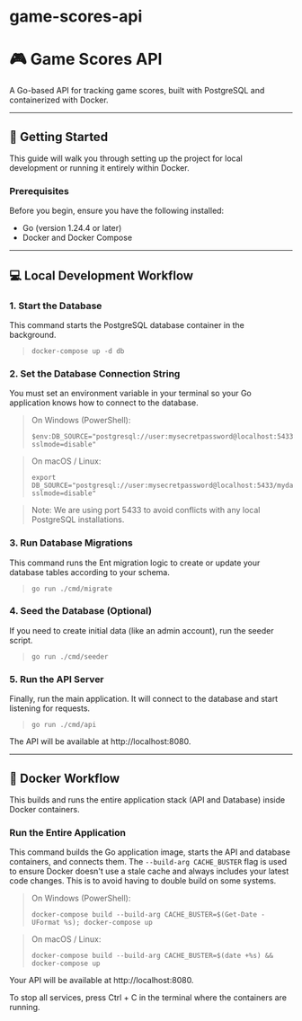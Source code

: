 # game-scores-api

# 🎮 Game Scores API

A Go-based API for tracking game scores, built with PostgreSQL and containerized with Docker.

---
## 🚀 Getting Started

This guide will walk you through setting up the project for local development or running it entirely within Docker.

### Prerequisites

Before you begin, ensure you have the following installed:

* Go (version 1.24.4 or later)
* Docker and Docker Compose

---
## 💻 Local Development Workflow

### 1. Start the Database

This command starts the PostgreSQL database container in the background.

> ```
> docker-compose up -d db
> ```

### 2. Set the Database Connection String

You must set an environment variable in your terminal so your Go application knows how to connect to the database.

> On Windows (PowerShell):
> ```
> $env:DB_SOURCE="postgresql://user:mysecretpassword@localhost:5433/mydatabase?sslmode=disable"
> ```

> On macOS / Linux:
> ```
> export DB_SOURCE="postgresql://user:mysecretpassword@localhost:5433/mydatabase?sslmode=disable"
> ```

> Note: We are using port 5433 to avoid conflicts with any local PostgreSQL installations.

### 3. Run Database Migrations

This command runs the Ent migration logic to create or update your database tables according to your schema.

> ```
> go run ./cmd/migrate
> ```

### 4. Seed the Database (Optional)

If you need to create initial data (like an admin account), run the seeder script.

> ```
> go run ./cmd/seeder
> ```

### 5. Run the API Server

Finally, run the main application. It will connect to the database and start listening for requests.

> ```
> go run ./cmd/api
> ```

The API will be available at http://localhost:8080.

---
## 🐳 Docker Workflow

This builds and runs the entire application stack (API and Database) inside Docker containers.

### Run the Entire Application

This command builds the Go application image, starts the API and database containers, and connects them. The `--build-arg CACHE_BUSTER` flag is used to ensure Docker doesn't use a stale cache and always includes your latest code changes. This is to avoid having to double build on some systems.


> On Windows (PowerShell):
> ```
> docker-compose build --build-arg CACHE_BUSTER=$(Get-Date -UFormat %s); docker-compose up
> ```

> On macOS / Linux:
> ```
> docker-compose build --build-arg CACHE_BUSTER=$(date +%s) && docker-compose up
> ```

Your API will be available at http://localhost:8080.

To stop all services, press Ctrl + C in the terminal where the containers are running.
